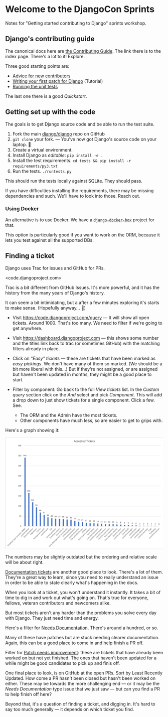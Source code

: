 # Welcome to the DjangoCon Sprints
Notes for "Getting started contributing to Django" sprints workshop.


## Django's contributing guide

The canonical docs here are [the Contributing Guide](https://docs.djangoproject.com/en/dev/internals/contributing/).
The link there is to the index page. There's a lot to it! Explore.

Three good starting points are:

* [Advice for new contributors](https://docs.djangoproject.com/en/dev/internals/contributing/new-contributors/)
* [Writing your first patch for Django](https://docs.djangoproject.com/en/dev/intro/contributing/) (Tutorial)
* [Running the unit tests](https://docs.djangoproject.com/en/dev/internals/contributing/writing-code/unit-tests/)

The last one there is a good _Quickstart_.

## Getting set up with the code

The goals is to get Django source code and be able to run the test suite.

1. Fork the main [django/django](https://github.com/django/django) repo on GitHub
2. `git clone` your fork. — You've now got Django's source code on your laptop. 💃
3. Create a virtual environment.
4. Install Django as _editable_: `pip install -e .`
5. Install the test requirements. `cd tests && pip install -r requirements/py3.txt`
6. Run the tests. `./runtests.py`

This should run the tests locally against SQLite. They should pass.

If you have difficulties installing the requirements, there may be missing
dependencies and such. We'll have to look into those. Reach out.


### Using Docker

An alternative is to use Docker. We have a [`django-docker-box`](https://github.com/django/django-docker-box)
project for that.

This option is particularly good if you want to work on the ORM, because it
lets you test against all the supported DBs.


## Finding a ticket

Django uses Trac for issues and GitHub for PRs.

<code.djangoproject.com>

Trac is a bit different from GitHub Issues. It's more powerful, and it has the
history from the many years of Django's history.

It can seem a bit intimidating, but a after a few minutes exploring it's starts
to make sense. (Hopefully anyway… 🙂)


- Visit https://code.djangoproject.com/query — It will show all open tickets.
  Around 1000. That's too many. We need to filter if we're going to get
  anywhere.

- Visit https://dashboard.djangoproject.com — this shows some number and the
  titles link back to trac (or sometimes GitHub) with the matching filters
  already in place.

- Click on _"Easy" tickets_ — these are tickets that have been marked as _easy
  pickings_. We don't have many of them so marked. (We should be a bit more
  liberal with this…) But if they're not assigned, or are assigned but haven't
  been updated in months, they might be a good place to start.

- Filter by component: Go back to the full _View tickets_ list. In the _Custom
  query_ section click on the _And_ select and pick _Component_. This will add
  a drop down to just show tickets for a single component. Click a few. See.

    - The ORM and the Admin have the most tickets.
    - Other components have much less, so are easier to get to grips with.

Here's a graph showing it:

![Open Accepted tickets on Django by component](./Images/Django-Accepted-tickets-by-component.png)

The numbers may be slightly outdated but the ordering and relative scale will
be about right.

[Documentation tickets](https://code.djangoproject.com/query?status=assigned&status=new&component=Documentation&col=id&col=summary&col=status&col=owner&col=type&col=component&col=version&desc=1&order=id)
 are another good place to look. There's a lot of them. They're a great way to
 learn, since you need to really understand an issue in order to be able to
 state clearly what's happening in the docs.

When you look at a ticket, you won't understand it instantly. It takes a bit of time to dig in and work out what's going on. That's true for everyone, fellows, veteran contributors and newcomers alike.

But most tickets aren't any harder than the problems you solve every day with Django. They just need time and energy.

Here's a filter for [Needs
Documentation](https://code.djangoproject.com/query?status=assigned&status=new&needs_docs=1&col=id&col=summary&col=status&col=component&col=owner&col=type&col=version&desc=1&order=id).
There's around a hundred, or so.

Many of these have patches but are stuck needing clearer documentation. Again,
this can be a good place to come in and help finish a PR off.

Filter for [Patch needs improvement]([url](https://code.djangoproject.com/query?status=assigned&status=new&needs_better_patch=1&desc=1&order=id)): these are tickets that have already been worked on but not yet finished. The ones that haven't been updated for a while might be good candidates to pick up and finis off.  

One final place to look, is on GitHub at the open PRs. Sort by Least Recently Updated. How come a PR hasn't been closed but hasn't been worked on either. These may be towards the more challenging end — or it may be the _Needs Documentation_ type issue that we just saw — but can you find a PR to help finish off here?

Beyond that, it's a question of finding a ticket, and digging in. It's hard to say too much generally — it depends on which ticket you find.
